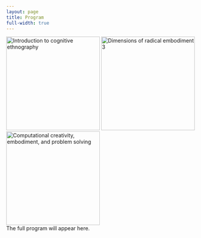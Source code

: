 ```yaml
---
layout: page
title: Program
full-width: true
---
```


<div class="text-center">
  <img src="{{ 'assets/img/cognitive_ethnography_poster.png' | relative_url }}" alt="Introduction to cognitive ethnography" width="250"/>
  <img src="{{ 'assets/img/dre3_poster.png' | relative_url }}" alt="Dimensions of radical embodiment 3" width="250" />
  <img src="{{ 'assets/img/problem_solving_poster.png' | relative_url }}" alt="Computational creativity, embodiment, and problem solving" width="250" />
</div>

<div  class="text-center"; style="max-width:600px; word-wrap:break-word;">
The full program will appear here.
</div>
